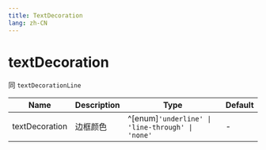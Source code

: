 ```yaml
---
title: TextDecoration
lang: zh-CN
---
```


# textDecoration

同 `textDecorationLine`

| Name               | Description      | Type                         | Default |
|--------------------|------------------|------------------------------| ------- |
| textDecoration        | 边框颜色          | ^[enum]`'underline' \| 'line-through' \| 'none'`| -|
